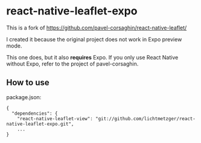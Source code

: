 # react-native-leaflet-expo

This is a fork of https://github.com/pavel-corsaghin/react-native-leaflet/

I created it because the original project does not work in Expo preview mode.

This one does, but it also __requires__ Expo. If you only use React Native without Expo, refer to the project of pavel-corsaghin.

## How to use
package.json:
```
{
  "dependencies": {
    "react-native-leaflet-view": "git://github.com/lichtmetzger/react-native-leaflet-expo.git",
    ...
}
```